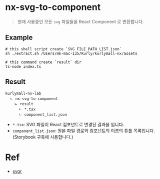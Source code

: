 # nx-svg-to-component
> 현재 사용중인 모든 `svg` 파일들을 React Component 로 변환합니다.

## Example
```
# this shell script create `SVG_FILE_PATH_LIST.json`
sh ./extract.sh /Users/mk-mac-135/Kurly/kurlymall-nx/assets

# this command create `result` dir
ts-node index.ts
```

## Result
```
kurlymall-nx-lab
  ㄴ nx-svg-to-component
    ㄴ result
      ㄴ *.tsx
      ㄴ component_list.json
```
- `*.tsx`: SVG 파일이 React 컴포넌트로 변경된 결과물 입니다. 
- `component_list.json`: 원본 파일 경로와 컴포넌트의 이름의 튜플 목록입니다. (Storybook 구축에 사용합니다.)

# Ref
- [svgr](https://react-svgr.com/)